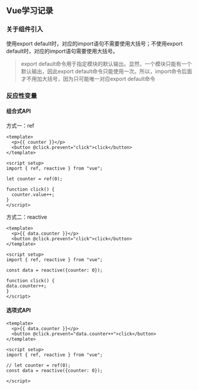 ## Vue学习记录

### 关于组件引入

使用export default时，对应的import语句不需要使用大括号；不使用export default时，对应的import语句需要使用大括号。

> export default命令用于指定模块的默认输出。显然，一个模块只能有一个默认输出，因此export default命令只能使用一次。所以，import命令后面才不用加大括号，因为只可能唯一对应export default命令

### 反应性变量

#### 组合式API

方式一：ref

```vue
<template>
  <p>{{ counter }}</p>
  <button @click.prevent="click">click</button>
</template>

<script setup>
import { ref, reactive } from "vue";

let counter = ref(0);

function click() {
  counter.value++;
}
</script>
```

方式二：reactive

```vue
<template>
  <p>{{ data.counter }}</p>
  <button @click.prevent="click">click</button>
</template>

<script setup>
import { ref, reactive } from "vue";

const data = reactive({counter: 0});

function click() {
data.counter++;
}
</script>
```

#### 选项式API

```vue
<template>
  <p>{{ data.counter }}</p>
  <button @click.prevent="data.counter++">click</button>
</template>

<script setup>
import { ref, reactive } from "vue";

// let counter = ref(0);
const data = reactive({counter: 0});

</script>
```

